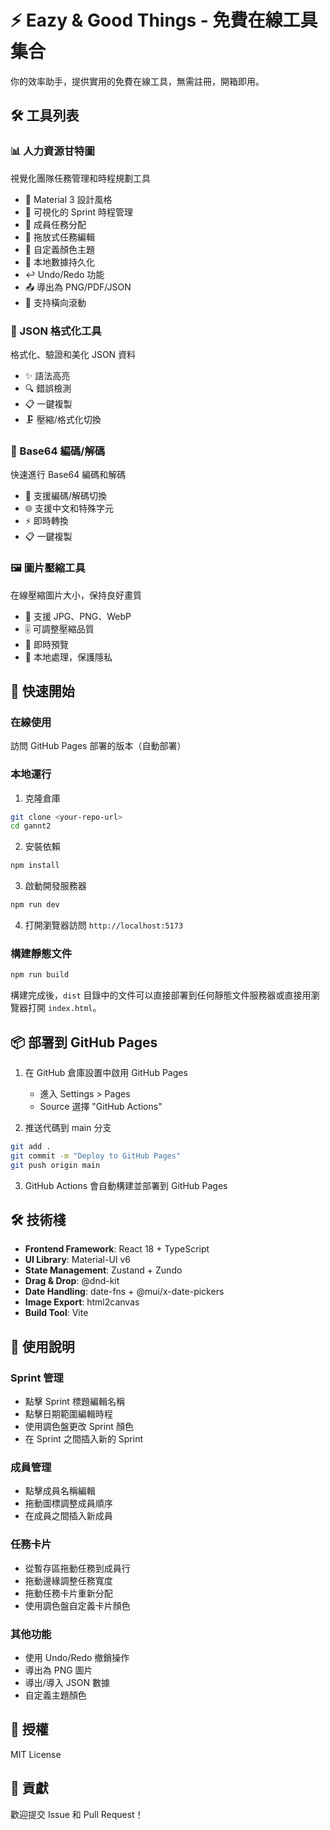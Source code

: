 # ⚡ Eazy & Good Things - 免費在線工具集合

你的效率助手，提供實用的免費在線工具，無需註冊，開箱即用。

## 🛠️ 工具列表

### 📊 人力資源甘特圖
視覺化團隊任務管理和時程規劃工具
- 🎨 Material 3 設計風格
- 📅 可視化的 Sprint 時程管理
- 👥 成員任務分配
- 🎯 拖放式任務編輯
- 🎨 自定義顏色主題
- 💾 本地數據持久化
- ↩️ Undo/Redo 功能
- 📤 導出為 PNG/PDF/JSON
- 📱 支持橫向滾動

### 📝 JSON 格式化工具
格式化、驗證和美化 JSON 資料
- ✨ 語法高亮
- 🔍 錯誤檢測
- 📋 一鍵複製
- 🗜️ 壓縮/格式化切換

### 🔐 Base64 編碼/解碼
快速進行 Base64 編碼和解碼
- 🔄 支援編碼/解碼切換
- 🌐 支援中文和特殊字元
- ⚡ 即時轉換
- 📋 一鍵複製

### 🖼️ 圖片壓縮工具
在線壓縮圖片大小，保持良好畫質
- 📸 支援 JPG、PNG、WebP
- 🎚️ 可調整壓縮品質
- 👀 即時預覽
- 💾 本地處理，保護隱私

## 🚀 快速開始

### 在線使用

訪問 GitHub Pages 部署的版本（自動部署）

### 本地運行

1. 克隆倉庫
```bash
git clone <your-repo-url>
cd gannt2
```

2. 安裝依賴
```bash
npm install
```

3. 啟動開發服務器
```bash
npm run dev
```

4. 打開瀏覽器訪問 `http://localhost:5173`

### 構建靜態文件

```bash
npm run build
```

構建完成後，`dist` 目錄中的文件可以直接部署到任何靜態文件服務器或直接用瀏覽器打開 `index.html`。

## 📦 部署到 GitHub Pages

1. 在 GitHub 倉庫設置中啟用 GitHub Pages
   - 進入 Settings > Pages
   - Source 選擇 "GitHub Actions"

2. 推送代碼到 main 分支
```bash
git add .
git commit -m "Deploy to GitHub Pages"
git push origin main
```

3. GitHub Actions 會自動構建並部署到 GitHub Pages

## 🛠️ 技術棧

- **Frontend Framework**: React 18 + TypeScript
- **UI Library**: Material-UI v6
- **State Management**: Zustand + Zundo
- **Drag & Drop**: @dnd-kit
- **Date Handling**: date-fns + @mui/x-date-pickers
- **Image Export**: html2canvas
- **Build Tool**: Vite

## 📝 使用說明

### Sprint 管理
- 點擊 Sprint 標題編輯名稱
- 點擊日期範圍編輯時程
- 使用調色盤更改 Sprint 顏色
- 在 Sprint 之間插入新的 Sprint

### 成員管理
- 點擊成員名稱編輯
- 拖動圖標調整成員順序
- 在成員之間插入新成員

### 任務卡片
- 從暫存區拖動任務到成員行
- 拖動邊緣調整任務寬度
- 拖動任務卡片重新分配
- 使用調色盤自定義卡片顏色

### 其他功能
- 使用 Undo/Redo 撤銷操作
- 導出為 PNG 圖片
- 導出/導入 JSON 數據
- 自定義主題顏色

## 📄 授權

MIT License

## 🤝 貢獻

歡迎提交 Issue 和 Pull Request！
